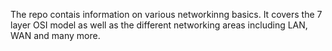 The repo contais information on various networkinng basics. 
It covers the 7 layer OSI model as well as the different networking areas including LAN, WAN and many more. 
